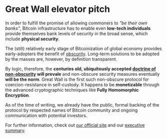 # Great Wall elevator pitch

In order to fulfill the promise of allowing commoners to _"be their own banks"_, Bitcoin infrastructure has to enable even 
**low-tech individuals** provide themselves bank levels of security in the broad sense, which include **physical security**.

The (still) relatively early stage of Bitcoinization of global economy provides early-adopters the benefit of 
[obscurity](https://en.wikipedia.org/wiki/Security_through_obscurity). Long-term solutions to be adopted by the masses 
are, however, by definition transparent.

By logic, therefore, the **centuries old, ubiquitously accepted [doctrine of non-obscurity](https://en.wikipedia.org/wiki/Kerckhoffs%27s_principle) will prevale** 
and non-obscure security measures eventually **will be the norm**. Great Wall is the first such non-obscure protocol for 
coercion-resistance in self-custody. It happens to be **monetizable** through the advanced cryptographic techniques like **Fully 
Homomorphic Encryption**.

As of the time of writing, we already have the public, formal backing of the protocol by respected names of Bitcoin community 
and ongoing communication with potential investors.

For further information, check out [our official site](https://linktr.ee/greatwallt3) and 
our [executive summary](./executive_summary.md).
